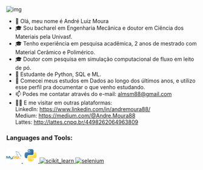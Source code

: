 ![img](https://imgur.com/pByEig5.png)
- 👋 Olá, meu nome é André Luiz Moura
- 🎓 Sou bacharel em Engenharia Mecânica e doutor em Ciência dos Materiais pela Univasf.
- 🎓 Tenho experiência em pesquisa acadêmica, 2 anos de mestrado com Material Cerâmico e Polimérico.
- 🎓 Doutor com pesquisa em simulação computacional de fluxo em leito de pó.
- 🌱 Estudante de Python, SQL e ML.
- 🌱 Comecei meus estudos em Dados ao longo dos últimos anos, e utilizo esse perfil pra documentar o que venho estudando.
- 📫 Podes me contatar através do e-mail: almsm88@gmail.com
- 👨‍💻 E me visitar em outras plataformas:
<br> LinkedIn: https://www.linkedin.com/in/andremoura88/
<br> Medium: https://medium.com/@Andre.Moura88
<br> Lattes: http://lattes.cnpq.br/4498262064963809

<h3 align="left">Languages and Tools:</h3>
<p align="left"> <a href="https://www.mysql.com/" target="_blank" rel="noreferrer"> <img src="https://raw.githubusercontent.com/devicons/devicon/master/icons/mysql/mysql-original-wordmark.svg" alt="mysql" width="40" height="40"/> </a> <a href="https://www.python.org" target="_blank" rel="noreferrer"> <img src="https://raw.githubusercontent.com/devicons/devicon/master/icons/python/python-original.svg" alt="python" width="40" height="40"/> </a> <a href="https://scikit-learn.org/" target="_blank" rel="noreferrer"> <img src="https://upload.wikimedia.org/wikipedia/commons/0/05/Scikit_learn_logo_small.svg" alt="scikit_learn" width="40" height="40"/> </a> <a href="https://www.selenium.dev" target="_blank" rel="noreferrer"> <img src="https://raw.githubusercontent.com/detain/svg-logos/780f25886640cef088af994181646db2f6b1a3f8/svg/selenium-logo.svg" alt="selenium" width="40" height="40"/> </a> </p>
